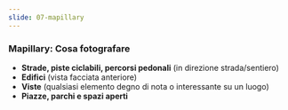 ```yaml
---
slide: 07-mapillary
---
```


### Mapillary: Cosa fotografare

- **Strade, piste ciclabili, percorsi pedonali** (in direzione strada/sentiero)
- **Edifici** (vista facciata anteriore)
- **Viste** (qualsiasi elemento degno di nota o interessante su un luogo)
- **Piazze, parchi e spazi aperti**
